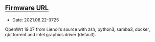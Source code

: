 ## [Firmware URL](https://github.com/hepsontam/Actions-OpenWrt/releases/tag/2021.08.22-0725)
- Date: 2021.08.22-0725

OpenWrt 19.07 from Lienol's source with zsh, python3, samba3, docker, qbittorrent and intel graphics driver (default).
